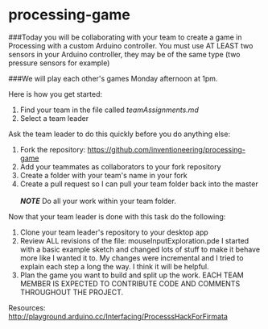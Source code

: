 # processing-game

###Today you will be collaborating with your team to create a game in Processing with a custom Arduino controller.  You must use AT LEAST two sensors in your Arduino controller, they may be of the same type (two pressure sensors for example)  

###We will play each other's games Monday afternoon at 1pm.  

Here is how you get started:
  1.  Find your team in the file called *teamAssignments.md*
  2.  Select a team leader

Ask the team leader to do this quickly before you do anything else:
  1.  Fork the repository: https://github.com/inventioneering/processing-game
  2.  Add your teammates as collaborators to your fork repository
  3.  Create a folder with your team's name in your fork
  4.  Create a pull request so I can pull your team folder back into the master     <br /><br /> 
 ***NOTE*** Do all your work within your team folder.


Now that your team leader is done with this task do the following:
  1.  Clone your team leader's repository to your desktop app
  2.  Review ALL revisions of the file: mouseInputExploration.pde  I started with a basic example sketch and changed lots of stuff to make it behave more like I wanted it to.  My changes were incremental and I tried to explain each step a long the way.  I think it will be helpful.
  3.  Plan the game you want to build and split up the work.  EACH TEAM MEMBER IS EXPECTED TO CONTRIBUTE CODE AND COMMENTS THROUGHOUT THE PROJECT.


Resources: http://playground.arduino.cc/Interfacing/ProcesssHackForFirmata
